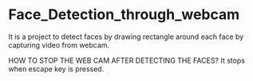 # Face_Detection_through_webcam
It is a project to detect faces by drawing rectangle around each face by capturing video from webcam.

HOW TO STOP THE WEB CAM AFTER DETECTING THE FACES?
It stops when escape key is pressed.
